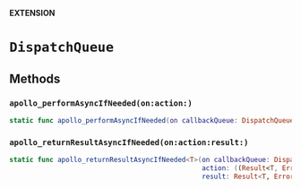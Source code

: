 **EXTENSION**

# `DispatchQueue`

## Methods
### `apollo_performAsyncIfNeeded(on:action:)`

```swift
static func apollo_performAsyncIfNeeded(on callbackQueue: DispatchQueue?, action: @escaping () -> Void)
```

### `apollo_returnResultAsyncIfNeeded(on:action:result:)`

```swift
static func apollo_returnResultAsyncIfNeeded<T>(on callbackQueue: DispatchQueue?,
                                                action: ((Result<T, Error>) -> Void)?,
                                                result: Result<T, Error>)
```
